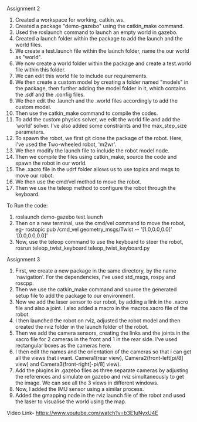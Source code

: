 Assignment 2

1. Created a workspace for working, catkin_ws.
2. Created a package "demo-gazebo" using the catkin_make command.
3. Used the roslaunch command to launch an empty world in gazebo.
4. Created a launch folder within the package to add the launch and the world files.
5. We create a test.launch file within the launch folder, name the our world as "world".
6. We now create a world folder within the package and create a test.world file within this folder.
7. We can edit this world file to include our requirements.
8. We then create a custom model by creating a folder named "models" in the package, then further adding the model folder in it, which contains the .sdf and the .config files.
9. We then edit the .launch and the .world files accordingly to add the custom model.
10. Then use the catkin_make command to compile the codes.
11. To add the custom physics solver, we edit the world file and add the 'world' solver. I've also added some constraints and the max_step_size parameters.
12. To spawn the robot, we first git clone the package of the robot. Here, i've used the Two-wheeled robot, 'm2wr'.
13. We then modify the launch file to include the robot model node.
14. Then we compile the files using catkin_make, source the code and spawn the robot in our world.
15. The .xacro file in the udrf folder allows us to use topics and msgs to move our robot.
16. We then use the cmd/vel method to move the robot.
17. Then we use the teleop method to configure the robot through the keyboard.

To Run the code:
1. roslaunch demo-gazebo test.launch
2. Then on a new terminal, use the cmd/vel command to move the robot, eg- rostopic pub /cmd_vel geometry_msgs/Twist -- '[1.0,0.0,0.0]' '[0.0,0.0,0.0]'
3. Now, use the teleop command to use the keyboard to steer the robot, rosrun teleop_twist_keyboard teleop_twist_keyboard.py

Assignment 3

1. First, we create a new package in the same directory, by the name 'navigation'. For the dependencies, i've used std_msgs, rospy and roscpp.
2. Then we use the catkin_make command and source the generated setup file to add the package to our environment.
3. Now we add the laser sensor to our robot, by adding a link in the .xacro file and also a joint. I also added a macro in the macros.xacro file of the robot. 
4. I then launched the robot on rviz, adjusted the robot model and then created the rviz folder in the launch folder of the robot.
5. Then we add the camera sensors, creating the links and the joints in the xacro file for 2 cameras in the front and 1 in the rear side. I've used rectangular boxes as the cameras here.
6. I then edit the names and the orientation of the cameras so that i can get all the views that i want. Camera1(rear view), Camera2(front-left[pi/8] view) and Camera3(front-right[-pi/8] view).
7. Add the plugins in .gazebo files as three separate cameras by adjusting the references and simulate on gazebo and rviz simultaneously to get the image. We can see all the 3 views in different windows.
8. Now, I added the IMU sensor using a similar process.
9. Added the gmapping node in the rviz launch file of the robot and used the laser to visualise the world using the map.

Video Link- https://www.youtube.com/watch?v=b3E1uNyxU4E
